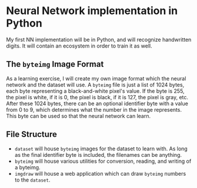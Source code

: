 # Neural Network implementation in Python
My first NN implementation will be in Python, and will recognize handwritten digits. It will contain an ecosystem in order to train it as well.

## The `byteimg` Image Format
As a learning exercise, I will create my own image format which the neural network and the dataset will use. A `byteimg` file is just a list of 1024 bytes, each byte representing a black-and-white pixel's value. If the byte is 255, the pixel is white, if it is 0, the pixel is black, if it is 127, the pixel is gray, etc. After these 1024 bytes, there can be an optional identifier byte with a value from 0 to 9, which determines what the number in the image represents. This byte can be used so that the neural network can learn.

## File Structure
- `dataset` will house `byteimg` images for the dataset to learn with. As long as the final identifier byte is included, the filenames can be anything.
- `byteimg` will house various utilities for conversion, reading, and writing of a byteimg.
- `imgdraw` will house a web application which can draw `byteimg` numbers to the `dataset`.
